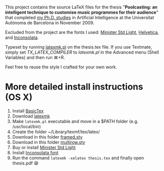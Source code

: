This project contains the source LaTeX files for the thesis "**Poolcasting: an intelligent technique to customise music programmes for their audience**" that completed [my Ph.D. studies](http://www.iiia.csic.es/~claudio) in Artificial Intelligence at the Universitat Autònoma de Barcelona in November 2009.

Excluded from the project are the fonts I used: [Minister Std Light](http://myfonts.com/fonts/adobe/minister/light), [Helvetica](http://myfonts.com/fonts/adobe/helvetica), and [Inconsolata](http://levien.com/type/myfonts/inconsolata.html).

Typeset by running [latexmk.pl](http://www.phys.psu.edu/~collins/software/latexmk-jcc/) on the thesis.tex file. If you use Textmate, simply set *TX_LATEX_COMPILER* to *latexmk.pl* in the Advanced menu (Shell Variables) and then run  ⌘+R.

Feel free to reuse the style I crafted for your own work.

More detailed install instructions (OS X)
=========================================

1. Install [BasicTex](http://www.tug.org/mactex/morepackages.html)
2. Download [latexmk](http://users.phys.psu.edu/~collins/software/latexmk-jcc)
3. Make `latexmk.pl` executable and move in a $PATH folder (e.g. /usr/local/bin)
4. Create the folder ~/Library/texmf/tex/latex/
5. Download in this folder [framed.sty](http://ctan.mirrors.hoobly.com/macros/latex/contrib/framed/framed.sty)
6. Download in this folder [multirow.sty](http://ctan.math.washington.edu/tex-archive/macros/latex/contrib/multirow/multirow.sty)
7. Buy or install [Minister Std Light](http://myfonts.com/fonts/adobe/minister/light)
8. Install [Inconsolata font](http://levien.com/type/myfonts/Inconsolata.otf)
9. Run the command `latexmk -xelatex thesis.tex` and finally open thesis.pdf :sweat_smile: